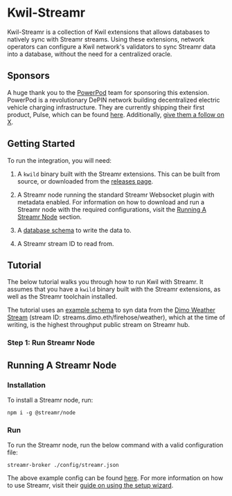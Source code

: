 # Kwil-Streamr

Kwil-Streamr is a collection of Kwil extensions that allows databases to natively sync with Streamr streams. Using these extensions, network operators can configure a Kwil network's validators to sync Streamr data into a database, without the need for a centralized oracle.

## Sponsors

A huge thank you to the [PowerPod](<https://www.powerpod.pro/>) team for sponsoring this extension. PowerPod is a revolutionary DePIN network building decentralized electric vehicle charging infrastructure. They are currently shipping their first product, Pulse, which can be found [here](<https://pulse.powerpod.pro/>). Additionally, [give them a follow on X](<https://x.com/PowerPod_People>).

## Getting Started

To run the integration, you will need:

1. A `kwild` binary built with the Streamr extensions. This can be built from source, or downloaded from the [releases page](<https://github.com/kwilteam/kwil-streamr/releases>).

2. A Streamr node running the standard Streamr Websocket plugin with metadata enabled. For information on how to download and run a Streamr node with the required configurations, visit the [Running A Streamr Node](<#running-a-streamr-node>) section.

3. A [database schema](<https://docs.kwil.com/docs/kuneiform/introduction>) to write the data to.

4. A Streamr stream ID to read from.

## Tutorial

The below tutorial walks you through how to run Kwil with Streamr. It assumes that you have a `kwild` binary built with the Streamr extensions, as well as the Streamr toolchain installed.

The tutorial uses an [example schema](<./examples/dimo_weather.kf>) to syn data from the [Dimo Weather Stream](<https://streamr.network/hub/projects/0xc14edaef028d15867368e7185c553abb2eff7547328a8d6ab995d3c67ded3b5b/overview>) (stream ID: streams.dimo.eth/firehose/weather), which at the time of writing, is the highest throughput public stream on Streamr hub.

### Step 1: Run Streamr Node



## Running A Streamr Node

### Installation

To install a Streamr node, run:

```shell
npm i -g @streamr/node
```

### Run

To run the Streamr node, run the below command with a valid configuration file:

```shell
streamr-broker ./config/streamr.json
```

The above example config can be found [here](./config/streamr.json). For more information on how to use Streamr, visit their [guide on using the setup wizard](<https://docs.streamr.network/guides/use-any-language-or-device/#install--run-the-streamr-node>).
